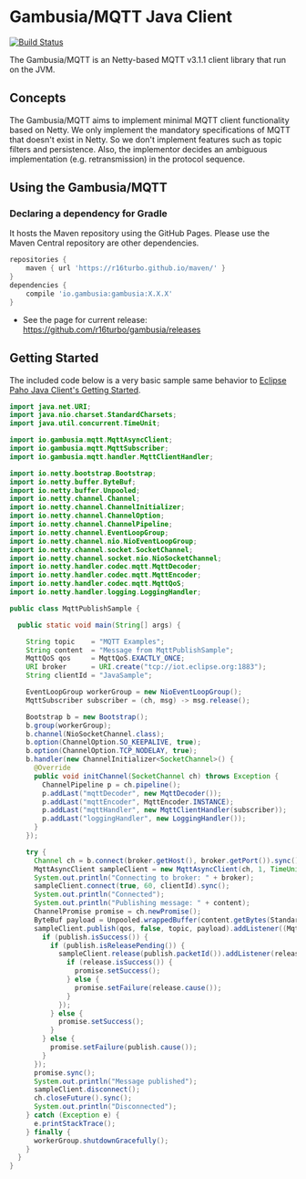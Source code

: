 # Gambusia/MQTT Java Client
[![Build Status](https://travis-ci.com/r16turbo/gambusia.svg?branch=master)](https://travis-ci.com/r16turbo/gambusia)

The Gambusia/MQTT is an Netty-based MQTT v3.1.1 client library that run on the JVM.


## Concepts

The Gambusia/MQTT aims to implement minimal MQTT client functionality based on Netty.
We only implement the mandatory specifications of MQTT that doesn't exist in Netty.
So we don't implement features such as topic filters and persistence.
Also, the implementor decides an ambiguous implementation (e.g. retransmission) in the protocol sequence.

## Using the Gambusia/MQTT

### Declaring a dependency for Gradle

It hosts the Maven repository using the GitHub Pages.
Please use the Maven Central repository are other dependencies.

```gradle
repositories {
    maven { url 'https://r16turbo.github.io/maven/' }
}
dependencies {
    compile 'io.gambusia:gambusia:X.X.X'
}
```
 - See the page for current release: https://github.com/r16turbo/gambusia/releases

## Getting Started

The included code below is a very basic sample same behavior to [Eclipse Paho Java Client's Getting Started](https://github.com/eclipse/paho.mqtt.java/blob/master/README.md#getting-started).

```java
import java.net.URI;
import java.nio.charset.StandardCharsets;
import java.util.concurrent.TimeUnit;

import io.gambusia.mqtt.MqttAsyncClient;
import io.gambusia.mqtt.MqttSubscriber;
import io.gambusia.mqtt.handler.MqttClientHandler;

import io.netty.bootstrap.Bootstrap;
import io.netty.buffer.ByteBuf;
import io.netty.buffer.Unpooled;
import io.netty.channel.Channel;
import io.netty.channel.ChannelInitializer;
import io.netty.channel.ChannelOption;
import io.netty.channel.ChannelPipeline;
import io.netty.channel.EventLoopGroup;
import io.netty.channel.nio.NioEventLoopGroup;
import io.netty.channel.socket.SocketChannel;
import io.netty.channel.socket.nio.NioSocketChannel;
import io.netty.handler.codec.mqtt.MqttDecoder;
import io.netty.handler.codec.mqtt.MqttEncoder;
import io.netty.handler.codec.mqtt.MqttQoS;
import io.netty.handler.logging.LoggingHandler;

public class MqttPublishSample {

  public static void main(String[] args) {

    String topic    = "MQTT Examples";
    String content  = "Message from MqttPublishSample";
    MqttQoS qos     = MqttQoS.EXACTLY_ONCE;
    URI broker      = URI.create("tcp://iot.eclipse.org:1883");
    String clientId = "JavaSample";

    EventLoopGroup workerGroup = new NioEventLoopGroup();
    MqttSubscriber subscriber = (ch, msg) -> msg.release();

    Bootstrap b = new Bootstrap();
    b.group(workerGroup);
    b.channel(NioSocketChannel.class);
    b.option(ChannelOption.SO_KEEPALIVE, true);
    b.option(ChannelOption.TCP_NODELAY, true);
    b.handler(new ChannelInitializer<SocketChannel>() {
      @Override
      public void initChannel(SocketChannel ch) throws Exception {
        ChannelPipeline p = ch.pipeline();
        p.addLast("mqttDecoder", new MqttDecoder());
        p.addLast("mqttEncoder", MqttEncoder.INSTANCE);
        p.addLast("mqttHandler", new MqttClientHandler(subscriber));
        p.addLast("loggingHandler", new LoggingHandler());
      }
    });

    try {
      Channel ch = b.connect(broker.getHost(), broker.getPort()).sync().channel();
      MqttAsyncClient sampleClient = new MqttAsyncClient(ch, 1, TimeUnit.SECONDS);
      System.out.println("Connecting to broker: " + broker);
      sampleClient.connect(true, 60, clientId).sync();
      System.out.println("Connected");
      System.out.println("Publishing message: " + content);
      ChannelPromise promise = ch.newPromise();
      ByteBuf payload = Unpooled.wrappedBuffer(content.getBytes(StandardCharsets.UTF_8));
      sampleClient.publish(qos, false, topic, payload).addListener((MqttPublishFuture publish) -> {
        if (publish.isSuccess()) {
          if (publish.isReleasePending()) {
            sampleClient.release(publish.packetId()).addListener(release -> {
              if (release.isSuccess()) {
                promise.setSuccess();
              } else {
                promise.setFailure(release.cause());
              }
            });
          } else {
            promise.setSuccess();
          }
        } else {
          promise.setFailure(publish.cause());
        }
      });
      promise.sync();
      System.out.println("Message published");
      sampleClient.disconnect();
      ch.closeFuture().sync();
      System.out.println("Disconnected");
    } catch (Exception e) {
      e.printStackTrace();
    } finally {
      workerGroup.shutdownGracefully();
    }
  }
}
```
